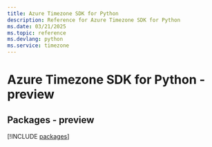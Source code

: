 ```yaml
---
title: Azure Timezone SDK for Python
description: Reference for Azure Timezone SDK for Python
ms.date: 03/21/2025
ms.topic: reference
ms.devlang: python
ms.service: timezone
---
```

# Azure Timezone SDK for Python - preview
## Packages - preview
[!INCLUDE [packages](timezone-index.md)]